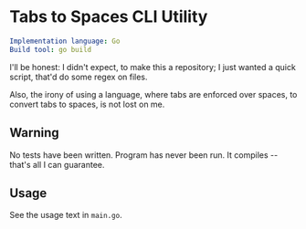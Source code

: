 # Tabs to Spaces CLI Utility

```yaml
Implementation language: Go
Build tool: go build
```

I'll be honest: I didn't expect, to make this a repository;
I just wanted a quick script, that'd do some regex on files.

Also, the irony of using a language, where tabs are enforced over spaces, to
convert tabs to spaces, is not lost on me.

## Warning

No tests have been written.
Program has never been run.
It compiles -- that's all I can guarantee.

## Usage

See the usage text in `main.go`.
